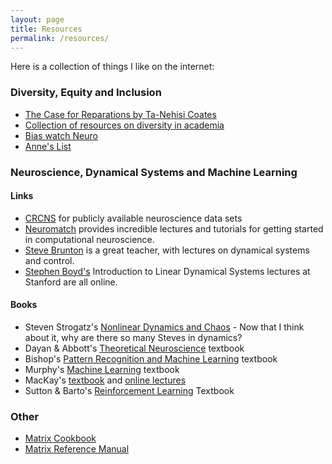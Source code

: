 ```yaml
---
layout: page
title: Resources
permalink: /resources/
---
```

Here is a collection of things I like on the internet:

### __Diversity, Equity and Inclusion__ 

* [The Case for Reparations by Ta-Nehisi Coates](https://www.theatlantic.com/magazine/archive/2014/06/the-case-for-reparations/361631/)
* [Collection of resources on diversity in academia](http://diversityinacademia.strikingly.com/)
* [Bias watch Neuro](https://biaswatchneuro.com/)
* [Anne's List](https://anneslist.net/)

### __Neuroscience, Dynamical Systems and Machine Learning__

#### Links
* [CRCNS](https://crcns.org/data-sets) for publicly available neuroscience data sets
* [Neuromatch](https://compneuro.neuromatch.io/tutorials/intro.html) provides incredible lectures and tutorials for getting started in computational neuroscience.
* [Steve Brunton](https://www.youtube.com/watch?v=0H1gWTaWva4&ab_channel=SteveBrunton) is a great teacher, with lectures on dynamical systems and control.
* [Stephen Boyd's](https://www.youtube.com/watch?v=bf1264iFr-w&ab_channel=Stanford) Introduction to Linear Dynamical Systems lectures at Stanford are all online.

#### Books
* Steven Strogatz's [Nonlinear Dynamics and Chaos](https://www.biodyn.ro/course/literatura/Nonlinear_Dynamics_and_Chaos_2018_Steven_H._Strogatz.pdf) - Now that I think about it, why are there so many Steves in dynamics?
* Dayan & Abbott's [Theoretical Neuroscience](http://www.gatsby.ucl.ac.uk/~dayan/book/) textbook
* Bishop's [Pattern Recognition and Machine Learning](https://www.microsoft.com/en-us/research/people/cmbishop/) textbook
* Murphy's [Machine Learning](https://www.cs.ubc.ca/~murphyk/MLbook/) textbook
* MacKay's [textbook](http://www.cambridge.org/catalogue/catalogue.asp?isbn=9780521642989) and [online lectures](https://www.youtube.com/playlist?list=PLruBu5BI5n4aFpG32iMbdWoRVAA-Vcso6)
* Sutton & Barto's [Reinforcement Learning](http://incompleteideas.net/sutton/book/the-book.html) Textbook

### __Other__
 
* [Matrix Cookbook](http://www2.imm.dtu.dk/pubdb/views/edoc_download.php/3274/pdf/imm3274.pdf)
* [Matrix Reference Manual](http://www.ee.ic.ac.uk/hp/staff/dmb/matrix/intro.html#Intro)

